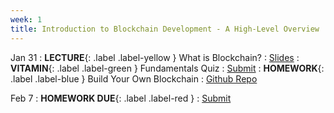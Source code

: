```yaml
---
week: 1
title: Introduction to Blockchain Development - A High-Level Overview
---
```


Jan 31
: **LECTURE**{: .label .label-yellow } What is Blockchain?
  : [Slides](https://docs.google.com/presentation/d/16zVquRB21OLZVQFQ2-loWsoEABvbFMpwkoOXOKgjB6U/edit?usp=sharing)
: **VITAMIN**{: .label .label-green } Fundamentals Quiz
  : [Submit](https://forms.gle/TJSrq6g2XiCqwcEk8)
: **HOMEWORK**{: .label .label-blue } Build Your Own Blockchain
  : [Github Repo](https://github.com/BerkeleyBlockchain/fa23-dev-decal)

Feb 7
: **HOMEWORK DUE**{: .label .label-red } 
  : [Submit](https://forms.gle/jueDBj8UA3tGgY598)
